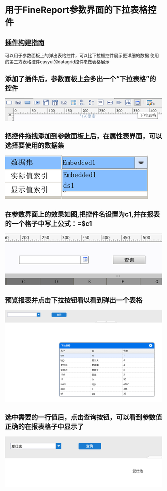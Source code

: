 # 用于FineReport参数界面的下拉表格控件

## [插件构建指南](https://github.com/FineDevelop/plugin-build/blob/master/README.md)

可以用于参数面板上的弹出表格控件，可以比下拉框控件展示更详细的数据
使用的第三方表格控件easyui的datagrid控件来做表格展示

## 添加了插件后，参数面板上会多出一个“下拉表格”的控件
![s](effect/Snip20150317_11.png)
## 把控件拖拽添加到参数面板上后，在属性表界面，可以选择要使用的数据集
![ss](effect/Snip20150317_12.png)
## 在参数界面上的效果如图,把控件名设置为c1,并在报表的一个格子中写上公式：=$c1
![sss](effect/Snip20150317_13.png)
## 预览报表并点击下拉按钮看以看到弹出一个表格
![ssss](effect/Snip20150317_14.png)
## 选中需要的一行值后，点击查询按钮，可以看到参数值正确的在报表格子中显示了
![sssss](effect/Snip20150317_15.png)

